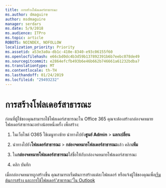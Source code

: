 ```yaml
---
title: การสร้างโฟลเดอร์สาธารณะ
ms.author: dmaguire
author: msdmaguire
manager: serdars
ms.date: 5/9/2018
ms.audience: ITPro
ms.topic: article
ROBOTS: NOINDEX, NOFOLLOW
localization_priority: Priority
ms.assetid: a53e3a0a-db1c-410e-8340-e93c06155f60
ms.openlocfilehash: e66cbd0dc4b3d59b137892391b6b7eebc078de49
ms.sourcegitcommit: e2864efcfb493b6e46b662b746661a61232bdba7
ms.translationtype: MT
ms.contentlocale: th-TH
ms.lasthandoff: 01/24/2019
ms.locfileid: "29493232"
---
```

# <a name="creating-public-folders"></a>การสร้างโฟลเดอร์สาธารณะ

ก่อนที่ผู้ใช้ของคุณสามารถใช้โฟลเดอร์สาธารณะใน Office 365 คุณจะต้องสร้างกล่องจดหมายโฟลเดอร์สาธารณะอย่างน้อยหนึ่งครั้ง เพื่อสร้าง:
  
1. ในเว็บไซต์ O365 ใช้เมนูทางซ้าย นำทางไปยัง**ศูนย์ Admin** \> **แลกเปลี่ยน**
    
2. นำทางไปยัง**โฟลเดอร์สาธารณะ** \> **กล่องจดหมายโฟลเดอร์สาธารณะ**แล้ว คลิก**เพิ่ม**
    
3. ใน**กล่องจดหมายโฟลเดอร์สาธารณะ**ใส่ชื่อให้กับกล่องจดหมายโฟลเดอร์สาธารณะ
    
4. คลิก บันทึก
    
เมื่อกล่องจดหมายถูกสร้างขึ้น คุณสามารถเริ่มต้นการสร้างแต่ละโฟลเดอร์ หรือแจ้งผู้ใช้ของคุณเพื่อ[เริ่มต้นการสร้าง และการใช้โฟลเดอร์'สาธารณะ'ใน Outlook](https://support.office.com/article/Create-and-share-a-public-folder-in-Outlook-a2835011-d524-4a5c-a207-05c159bb2a97)
  


